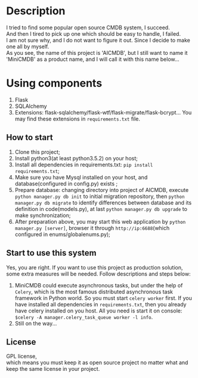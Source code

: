 # Description
I tried to find some popular open source CMDB system, I succeed. <br/>
And then I tired to pick up one which should be easy to handle, I failed.</br>
I am not sure why, and I do not want to figure it out. Since I decide to make one all by myself.<br/>
As you see, the name of this project is 'AICMDB', but I still want to name it 'MiniCMDB' as a product
name, and I will call it with this name below...

# Using components
1. Flask
2. SQLAlchemy
3. Extensions: flask-sqlalchemy/flask-wtf/flask-migrate/flask-bcrypt...
You may find these extensions in `requirements.txt` file.

## How to start
1. Clone this project;
2. Install python3(at least python3.5.2) on your host;
3. Install all dependencies in requirements.txt: `pip install requirements.txt`;
4. Make sure you have Mysql installed on your host, and database(configured in config.py) exists ;
5. Prepare database: changing directory into project of AICMDB,
execute `python manager.py db init` to initial migration repository,
then `python manager.py db migrate` to identify differences between database and its definition in code(models.py),
at last `python manager.py db upgrade` to make synchronization;
6. After preparation above, you may start this web application by `python manager.py [server]`,
browser it through `http://ip:6688`(which configured in enums/globalenums.py);

## Start to use this system
Yes, you are right. If you want to use this project as production solution, some extra measures will
be needed. Follow descriptions and steps below:<br/>
1. MiniCMDB could execute asynchronous tasks, but under the help of `Celery`, which is the most famous
distributed asynchronous task framework in Python world. So you must start `celery worker` first. If
you have installed all dependencies in `requirements.txt`, then you already have celery installed on
you host. All you need is start it on console: `$celery -A manager.celery_task_queue worker -l info`.
2. Still on the way...

## License
GPL license,<br/>
which means you must keep it as open source project no matter what and keep the same license in your project.
